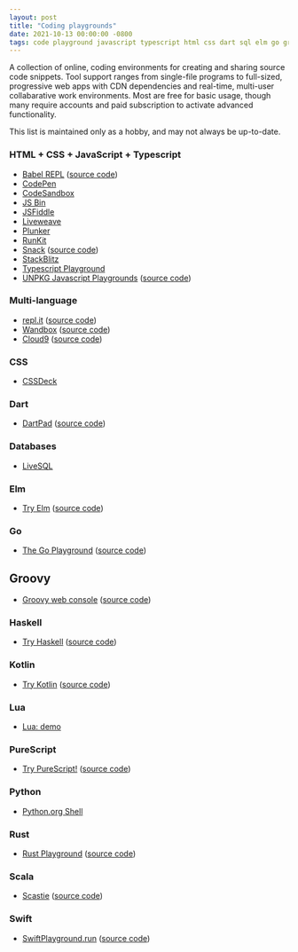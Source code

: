 ```yaml
---
layout: post
title: "Coding playgrounds"
date: 2021-10-13 00:00:00 -0800
tags: code playground javascript typescript html css dart sql elm go groovy haskell kotlin lua purescript python rust scala swift
---
```

A collection of online, coding environments for creating and sharing source code snippets.
Tool support ranges from single-file programs to full-sized, progressive web apps with
CDN dependencies and real-time, multi-user collabarative work environments. Most are free
for basic usage, though many require accounts and paid subscription to activate advanced
functionality.

This list is maintained only as a hobby, and may not always be up-to-date.

### HTML + CSS + JavaScript + Typescript
- [Babel REPL](https://babeljs.io/repl/) ([source code](https://github.com/babel/website))
- [CodePen](https://codepen.io)
- [CodeSandbox](https://codesandbox.io/)
- [JS Bin](https://jsbin.com/)
- [JSFiddle](https://jsfiddle.net)
- [Liveweave](https://liveweave.com/)
- [Plunker](https://plnkr.co/)
- [RunKit](https://runkit.com/)
- [Snack](https://snack.expo.io/) ([source code](https://github.com/expo/snack))
- [StackBlitz](https://stackblitz.com/)
- [Typescript Playground](https://www.typescriptlang.org/play/)
- [UNPKG Javascript Playgrounds](https://unpkg.com/javascript-playgrounds@1.1.4/public/index.html) ([source code](https://github.com/dabbott/javascript-playgrounds))

### Multi-language
- [repl.it](https://repl.it) ([source code](https://github.com/replit/repl.it))
- [Wandbox](https://wandbox.org) ([source code](https://github.com/melpon/wandbox))
- [Cloud9](https://ace.c9.io/build/kitchen-sink.html) ([source code](https://github.com/ajaxorg/ace))

### CSS
- [CSSDeck](https://cssdeck.com/labs)

### Dart
- [DartPad](https://dartpad.dartlang.org) ([source code](https://github.com/dart-lang/dart-pad))

### Databases
- [LiveSQL](https://livesql.oracle.com/)

### Elm
- [Try Elm](http://elm-lang.org/try) ([source code](https://github.com/elm-lang/elm-lang.org))

### Go
- [The Go Playground](https://play.golang.org) ([source code](https://go.googlesource.com/playground))

## Groovy
- [Groovy web console](https://groovyconsole.appspot.com) ([source code](https://github.com/glaforge/groovywebconsole))

### Haskell
- [Try Haskell](https://www.tryhaskell.org) ([source code](https://github.com/tryhaskell/tryhaskell))

### Kotlin
- [Try Kotlin](https://try.kotlinlang.org/) ([source code](https://github.com/JetBrains/kotlin-web-demo))

### Lua
- [Lua: demo](https://www.lua.org/demo.html)

### PureScript
- [Try PureScript!](http://try.purescript.org/) ([source code](https://github.com/purescript/trypurescript))

### Python
- [Python.org Shell](https://www.python.org/shell/)

### Rust
- [Rust Playground](https://play.rust-lang.org) ([source code](https://github.com/integer32llc/rust-playground))

### Scala
- [Scastie](https://scastie.scala-lang.org) ([source code](https://github.com/scalacenter/scastie))

### Swift
- [SwiftPlayground.run](http://online.swiftplayground.run) ([source code](https://github.com/krzyzanowskim/OnlineSwiftPlayground))
